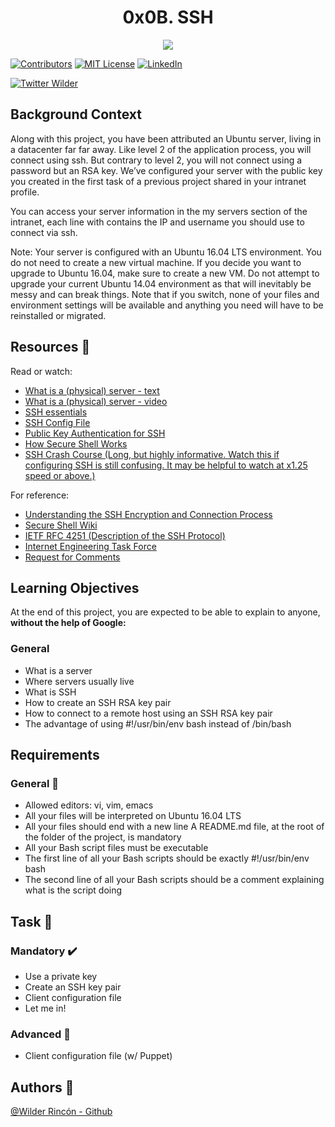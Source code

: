 <h1 align="center">0x0B. SSH</h1>
<p align="center"> <img src = "https://s3.amazonaws.com/intranet-projects-files/holbertonschool-sysadmin_devops/244/zPVRKhPsUP5lK.gif" /></p>

<!-- PROJECT SHIELDS -->
<!--
*** I'm using markdown "reference style" links for readability.
*** Reference links are enclosed in brackets [ ] instead of parentheses ( ).
*** See the bottom of this document for the declaration of the reference variables
*** for contributors-url, forks-url, etc. This is an optional, concise syntax you may use.
*** https://www.markdownguide.org/basic-syntax/#reference-style-links
-->
[![Contributors][contributors-shield]][contributors-url]
[![MIT License][license-shield]][license-url]
[![LinkedIn][linkedin-shield]][linkedin-url]

[![Twitter Wilder](https://img.shields.io/twitter/follow/WildsRincon?label=Wilder_Rincon&style=social)](https://twitter.com/WildsRincon)

## Background Context

Along with this project, you have been attributed an Ubuntu server, living in a datacenter far far away. Like level 2 of the application process, you will connect using ssh. But contrary to level 2, you will not connect using a password but an RSA key. We’ve configured your server with the public key you created in the first task of a previous project shared in your intranet profile.

You can access your server information in the my servers section of the intranet, each line with contains the IP and username you should use to connect via ssh.

Note: Your server is configured with an Ubuntu 16.04 LTS environment. You do not need to create a new virtual machine. If you decide you want to upgrade to Ubuntu 16.04, make sure to create a new VM. Do not attempt to upgrade your current Ubuntu 14.04 environment as that will inevitably be messy and can break things. Note that if you switch, none of your files and environment settings will be available and anything you need will have to be reinstalled or migrated.


## Resources :notebook:

Read or watch:

- [What is a (physical) server - text](https://intranet.hbtn.io/rltoken/PXE-o9DWronMp4ETwADOpg)
- [What is a (physical) server - video](https://intranet.hbtn.io/rltoken/IfLc3lxSs4w5xdsFlRDPWw)
- [SSH essentials](https://intranet.hbtn.io/rltoken/qKJi0RXLqaCLkHLCLhiYNA)
- [SSH Config File](https://intranet.hbtn.io/rltoken/DNiFD9w9Gx0mnQk5nXbtjg)
- [Public Key Authentication for SSH](https://intranet.hbtn.io/rltoken/ZBYjVLcJ-ck-CFjndgSDBw)
- [How Secure Shell Works](https://intranet.hbtn.io/rltoken/SW2m2e0KMA2K1dXk_0M0CA)
- [SSH Crash Course (Long, but highly informative. Watch this if configuring SSH is still confusing. It may be helpful to watch at x1.25 speed or above.)](https://intranet.hbtn.io/rltoken/8N-RlUma9lwGfyZp1_C-Wg)

For reference:

- [Understanding the SSH Encryption and Connection Process](https://intranet.hbtn.io/rltoken/6mtNBCxYkoBQJ2vJ6TcRYA)
- [Secure Shell Wiki](https://intranet.hbtn.io/rltoken/c1Yj55AE6gGkDxpACdY1vg)
- [IETF RFC 4251 (Description of the SSH Protocol)](https://intranet.hbtn.io/rltoken/GXZWV9hhtZN1-WnRkRSoUg)
- [Internet Engineering Task Force](https://intranet.hbtn.io/rltoken/bH7JrEiKN4Q6-J58d9pAsw)
- [Request for Comments](https://intranet.hbtn.io/rltoken/lDe2f7hVqQPPCNr5i2zE-g)


## Learning Objectives

At the end of this project, you are expected to be able to explain to anyone, **without the help of Google:**

### General

- What is a server
- Where servers usually live
- What is SSH
- How to create an SSH RSA key pair
- How to connect to a remote host using an SSH RSA key pair
- The advantage of using #!/usr/bin/env bash instead of /bin/bash


## Requirements

### General :minidisc:


- Allowed editors: vi, vim, emacs
- All your files will be interpreted on Ubuntu 16.04 LTS
- All your files should end with a new line
A README.md file, at the root of the folder of the project, is mandatory
- All your Bash script files must be executable
- The first line of all your Bash scripts should be exactly #!/usr/bin/env bash
- The second line of all your Bash scripts should be a comment explaining what is the script doing


## Task :notebook:

### Mandatory :heavy_check_mark:

- Use a private key
- Create an SSH key pair
- Client configuration file
- Let me in!


### Advanced :red_circle:

- Client configuration file (w/ Puppet) 

## Authors :busts_in_silhouette:
[@Wilder Rincón - Github](https://github.com/wildcox80)

<!-- MARKDOWN LINKS & IMAGES -->
<!-- https://www.markdownguide.org/basic-syntax/#reference-style-links -->
[contributors-shield]: https://img.shields.io/github/contributors/wildcox80/holberton-system_engineering-devops.svg?style=plastic
[contributors-url]: https://github.com/wildcox80/holberton-system_engineering-devops/graphs/contributors
[license-shield]: https://img.shields.io/github/license/wildcox80/holberton-system_engineering-devops.svg?style=plastic
[license-url]: https://github.com/wildcox80/holberton-system_engineering-devops/blob/master/LICENSE.md
[linkedin-shield]: https://img.shields.io/badge/-LinkedIn-black.svg?style=plastic&logo=linkedin&colorB=555
[linkedin-url]: https://www.linkedin.com/in/wildsrincon